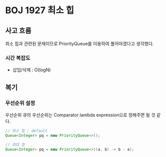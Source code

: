 # BOJ 1927 최소 힙

## 사고 흐름

최소 힙과 관련된 문제이므로 PriorityQueue를 이용하여 풀어야겠다고 생각했다.

### 시간 복잡도

- 삽입/삭제 : O(logN)

## 복기

### 우선순위 설정

우선순위 큐의 우선순위는 Comparator lambda expression으로 정해주면 될 것 같다.

```java
// 최소 힙 : default
Queue<Integer> pq = new PriorityQueue<>();

// 최대 힙
Queue<Integer> pq = new PriorityQueue<>((a, b) -> b - a);
```
